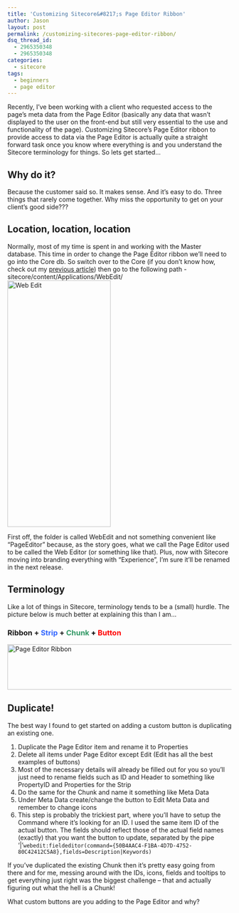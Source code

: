```yaml
---
title: 'Customizing Sitecore&#8217;s Page Editor Ribbon'
author: Jason
layout: post
permalink: /customizing-sitecores-page-editor-ribbon/
dsq_thread_id:
  - 2965350348
  - 2965350348
categories:
  - sitecore
tags:
  - beginners
  - page editor
---
```

Recently, I&#8217;ve been working with a client who requested access to the page&#8217;s meta data from the Page Editor (basically any data that wasn&#8217;t displayed to the user on the front-end but still very essential to the use and functionality of the page). Customizing Sitecore&#8217;s Page Editor ribbon to provide access to data via the Page Editor is actually quite a straight forward task once you know where everything is and you understand the Sitecore terminology for things. So lets get started&#8230;  
<!--more-->

## Why do it?

Because the customer said so. It makes sense. And it&#8217;s easy to do. Three things that rarely come together. Why miss the opportunity to get on your client&#8217;s good side???

## Location, location, location

Normally, most of my time is spent in and working with the Master database. This time in order to change the Page Editor ribbon we&#8217;ll need to go into the Core db. So switch over to the Core (if you don&#8217;t know how, check out my <a title="Switching databases on Sitecore Desktop" href="http://jsoncarter.com/switching-databases-on-sitecore-desktop/" target="_blank">previous article</a>) then go to the following path -sitecore/content/Applications/WebEdit/  
<img class="alignleft wp-image-164 size-full" src="http://jasoncarter.io/wordpress/wp-content/uploads/2014/08/webEdit.png" alt="Web Edit" width="232" height="554" />

First off, the folder is called WebEdit and not something convenient like &#8220;PageEditor&#8221; because, as the story goes, what we call the Page Editor used to be called the Web Editor (or something like that). Plus, now with Sitecore moving into branding everything with &#8220;Experience&#8221;, I&#8217;m sure it&#8217;ll be renamed in the next release.

## Terminology

Like a lot of things in Sitecore, terminology tends to be a (small) hurdle. The picture below is much better at explaining this than I am&#8230;

### Ribbon + <span style="color: #3366ff;">Strip</span> + <span style="color: #339966;">Chunk <span style="color: #000000;">+</span> <span style="color: #ff0000;">Button</span></span>

<img class="aligncenter size-full wp-image-186" src="http://jasoncarter.io/wordpress/wp-content/uploads/2014/08/page_editor_ribbon.png" alt="Page Editor Ribbon" width="714" height="102" />

## Duplicate!

The best way I found to get started on adding a custom button is duplicating an existing one.

  1. Duplicate the Page Editor item and rename it to Properties
  2. Delete all items under Page Editor except Edit (Edit has all the best examples of buttons)
  3. Most of the necessary details will already be filled out for you so you&#8217;ll just need to rename fields such as ID and Header to something like PropertyID and Properties for the Strip
  4. Do the same for the Chunk and name it something like Meta Data
  5. Under Meta Data create/change the button to Edit Meta Data and remember to change icons
  6. This step is probably the trickiest part, where you&#8217;ll have to setup the Command where it&#8217;s looking for an ID. I used the same item ID of the actual button. The fields should reflect those of the actual field names (exactly) that you want the button to update, separated by the pipe &#8216;|&#8217;`webedit:fieldeditor(command={50B4AAC4-F1BA-4D7D-4752-80C42412C5A8},fields=Description|Keywords)`

If you&#8217;ve duplicated the existing Chunk then it&#8217;s pretty easy going from there and for me, messing around with the IDs, icons, fields and tooltips to get everything just right was the biggest challenge &#8211; that and actually figuring out what the hell is a Chunk!

What custom buttons are you adding to the Page Editor and why?